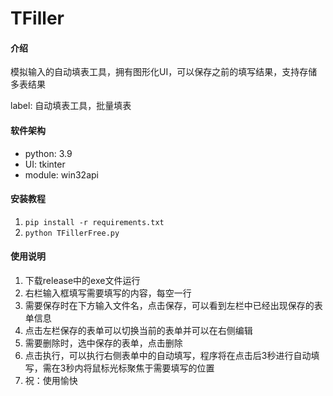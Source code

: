 # TFiller

#### 介绍
模拟输入的自动填表工具，拥有图形化UI，可以保存之前的填写结果，支持存储多表结果

label: 自动填表工具，批量填表

#### 软件架构
* python: 3.9
* UI: tkinter
* module: win32api

#### 安装教程
1.  `pip install -r requirements.txt`
2.  `python TFillerFree.py`

#### 使用说明
1. 下载release中的exe文件运行
2. 右栏输入框填写需要填写的内容，每空一行
3. 需要保存时在下方输入文件名，点击保存，可以看到左栏中已经出现保存的表单信息
4. 点击左栏保存的表单可以切换当前的表单并可以在右侧编辑
5. 需要删除时，选中保存的表单，点击删除
6. 点击执行，可以执行右侧表单中的自动填写，程序将在点击后3秒进行自动填写，需在3秒内将鼠标光标聚焦于需要填写的位置
7. 祝：使用愉快
